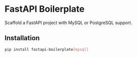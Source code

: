 # FastAPI Boilerplate

Scaffold a FastAPI project with MySQL or PostgreSQL support.

## Installation

```bash
pip install fastapi-boilerplate[mysql]
```